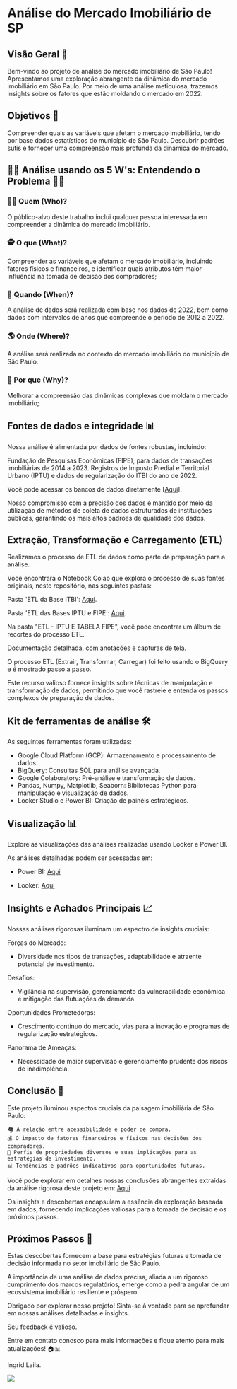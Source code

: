 # Análise do Mercado Imobiliário de SP

## Visão Geral 🏢

  Bem-vindo ao projeto de análise do mercado imobiliário de São Paulo!
  Apresentamos uma exploração abrangente da dinâmica do mercado imobiliário em São Paulo.
  Por meio de uma análise meticulosa, trazemos insights sobre os fatores que estão moldando o mercado em 2022.

## Objetivos 🎯

Compreender quais as variáveis que afetam o mercado imobiliário, tendo por base dados estatísticos do município de São Paulo.
Descubrir padrões sutis e fornecer uma compreensão mais profunda da dinâmica do mercado.


## 🕵️‍♂️ Análise usando os 5 W's: Entendendo o Problema 🕵️‍♀️

### 🤷‍♀️ Quem (Who)?

O público-alvo deste trabalho inclui qualquer pessoa interessada em compreender a dinâmica do mercado imobiliário.

### 🕵️ O que (What)?

Compreender as variáveis que afetam o mercado imobiliário, incluindo fatores físicos e financeiros, e identificar quais atributos têm maior influência na tomada de decisão dos compradores;

### 📅 Quando (When)?

A análise de dados será realizada com base nos dados de 2022, bem como dados com intervalos de anos que compreende o período de 2012 a 2022.

### 🌎 Onde (Where)?

A análise será realizada no contexto do mercado imobiliário do município de São Paulo.

### 🤔 Por que (Why)?

Melhorar a compreensão das dinâmicas complexas que moldam o mercado imobiliário;


## Fontes de dados e integridade  📊

Nossa análise é alimentada por dados de fontes robustas, incluindo:

Fundação de Pesquisas Econômicas (FIPE), para dados de transações imobiliárias de 2014 a 2023.
Registros de Imposto Predial e Territorial Urbano (IPTU) e dados de regularização do ITBI do ano de 2022.

Você pode acessar os bancos de dados diretamente [[Aqui](https://drive.google.com/drive/folders/1lsa3B-lTU059I3SmQmTDvgNE0dBgL4zs?usp=sharing)].

Nosso compromisso com a precisão dos dados é mantido por meio da utilização de métodos de coleta de dados estruturados de instituições públicas, garantindo os mais altos padrões de qualidade dos dados.

## Extração, Transformação e Carregamento (ETL)

Realizamos o processo de ETL de dados como parte da preparação para a análise.

Você encontrará o Notebook Colab que explora o processo de suas fontes originais, neste repositório, nas seguintes pastas:

Pasta 'ETL da Base ITBI': [Aqui](https://github.com/IngridLaila/Projeto-Analise-de-Dados/blob/main/An%C3%A1lise%20do%20Mercado%20Imobili%C3%A1rio%20de%20SP/ETL%20da%20Base%20ITBI/ITBI.ipynb). 

Pasta 'ETL das Bases IPTU e FIPE': [Aqui](https://github.com/IngridLaila/Projeto-Analise-de-Dados/blob/main/An%C3%A1lise%20do%20Mercado%20Imobili%C3%A1rio%20de%20SP/ETL%20das%20Bases%20IPTU%20e%20FIPE/ETL_process_BigQuery_IPTU_E_TABELA_FIPE.ipynb.ipynb).

Na pasta "ETL - IPTU E TABELA FIPE", você pode encontrar um álbum de recortes do processo ETL.

Documentação detalhada, com anotações e capturas de tela.

O processo ETL (Extrair, Transformar, Carregar) foi feito usando o BigQuery e é mostrado passo a passo.

Este recurso valioso fornece insights sobre técnicas de manipulação e transformação de dados, permitindo que você rastreie e entenda os passos complexos de preparação de dados.

## Kit de ferramentas de análise 🛠️

As seguintes ferramentas foram utilizadas:

* Google Cloud Platform (GCP): Armazenamento e processamento de dados.
* BigQuery: Consultas SQL para análise avançada.
* Google Colaboratory: Pré-análise e transformação de dados.
* Pandas, Numpy, Matplotlib, Seaborn: Bibliotecas Python para manipulação e visualização de dados.
* Looker Studio e Power BI: Criação de painéis estratégicos.

## Visualização 📊

Explore as visualizações das análises realizadas usando Looker e Power BI.

As análises detalhadas podem ser acessadas em:

- Power BI: [Aqui](https://app.powerbi.com/view?r=eyJrIjoiYThmMzc4ODEtYWY3Zi00NzExLThkY2ItOGI1ZjdmZWU4N2MxIiwidCI6ImJmYzhlZDQ2LTY3ZTYtNDYzMC04ZDM5LTM3ZWViZTY0NmE1NSJ9)
     
- Looker: [Aqui](https://lookerstudio.google.com/reporting/8b552f6a-35ff-4656-a7c0-267936c32a97/page/dj2YD)
     
## Insights e Achados Principais 📈

Nossas análises rigorosas iluminam um espectro de insights cruciais:

Forças do Mercado:

* Diversidade nos tipos de transações, adaptabilidade e atraente potencial de investimento.
  
Desafios:

* Vigilância na supervisão, gerenciamento da vulnerabilidade econômica e mitigação das flutuações da demanda.
  
Oportunidades Prometedoras:

* Crescimento contínuo do mercado, vias para a inovação e programas de regularização estratégicos.

Panorama de Ameaças:

* Necessidade de maior supervisão e gerenciamento prudente dos riscos de inadimplência.

## Conclusão 🧐

Este projeto iluminou aspectos cruciais da paisagem imobiliária de São Paulo:

    🏘️ A relação entre acessibilidade e poder de compra.
    💰 O impacto de fatores financeiros e físicos nas decisões dos compradores.
    🏢 Perfis de propriedades diversos e suas implicações para as estratégias de investimento.
    📊 Tendências e padrões indicativos para oportunidades futuras.

Você pode explorar em detalhes nossas conclusões abrangentes extraídas da análise rigorosa deste projeto em: 
[Aqui](https://github.com/IngridLaila/Projeto-Analise-de-Dados/blob/main/An%C3%A1lise%20do%20Mercado%20Imobili%C3%A1rio%20de%20SP/Insights/An%C3%A1lises_e_conclus%C3%B5es.ipynb)

Os insights e descobertas encapsulam a essência da exploração baseada em dados, fornecendo implicações valiosas para a tomada de decisão e os próximos passos.


## Próximos Passos 🚀

Estas descobertas fornecem a base para estratégias futuras e tomada de decisão informada no setor imobiliário de São Paulo.

A importância de uma análise de dados precisa, aliada a um rigoroso cumprimento dos marcos regulatórios, emerge como a pedra angular de um ecossistema imobiliário resiliente e próspero.

Obrigado por explorar nosso projeto! Sinta-se à vontade para se aprofundar em nossas análises detalhadas e insights.

Seu feedback é valioso.

Entre em contato conosco para mais informações e fique atento para mais atualizações! 🏠📊

Ingrid Laila.
<div>
   <a href="https://www.linkedin.com/in/ingrid-laila-analistadados/" target="_blank"><img src="https://img.shields.io/badge/-LinkedIn-%230077B5?style=for-the-badge&logo=linkedin&logoColor=white" target="_blank"></a>
</div>


 
